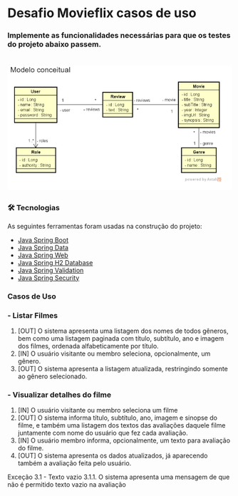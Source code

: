 # Desafio Movieflix casos de uso

### Implemente as funcionalidades necessárias para que os testes do projeto abaixo passem.

<h1 align="left">
  <img alt="NextLevelWeek" title="#NextLevelWeek" src="./assets/ModeloConceitual.png" />
</h1>

### 🛠 Tecnologias

As seguintes ferramentas foram usadas na construção do projeto:

- [Java Spring Boot](https://spring.io/)
- [Java Spring Data](https://spring.io/projects/spring-data)
- [Java Spring Web](https://spring.io/projects/spring-ws)
- [Java Spring H2 Database](https://www.baeldung.com/spring-boot-h2-database)
- [Java Spring Validation](https://spring.io/guides/gs/validating-form-input)
- [Java Spring Security](https://spring.io/projects/spring-security)

### Casos de Uso

### - Listar Filmes
1. [OUT] O sistema apresenta uma listagem dos nomes de todos gêneros, bem como uma listagem paginada com título, subtítulo, ano e imagem dos filmes, ordenada alfabeticamente por título.
2. [IN] O usuário visitante ou membro seleciona, opcionalmente, um gênero.
3. [OUT] O sistema apresenta a listagem atualizada, restringindo somente ao gênero selecionado.

### - Visualizar detalhes do filme
1. [IN] O usuário visitante ou membro seleciona um filme
2. [OUT] O sistema informa título, subtítulo, ano, imagem e sinopse do filme, e também uma listagem dos textos das avaliações daquele filme juntamente com nome do usuário que fez cada avaliação.
3. [IN] O usuário membro informa, opcionalmente, um texto para avaliação do filme.
4. [OUT] O sistema apresenta os dados atualizados, já aparecendo também a avaliação feita pelo usuário.

Exceção 3.1 - Texto vazio
3.1.1. O sistema apresenta uma mensagem de que não é permitido texto vazio na avaliação



